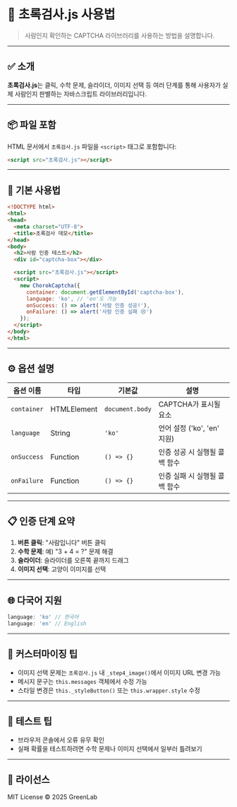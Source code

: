# 🌿 초록검사.js 사용법

> 사람인지 확인하는 CAPTCHA 라이브러리를 사용하는 방법을 설명합니다.

---

## ✅ 소개

**초록검사.js**는 클릭, 수학 문제, 슬라이더, 이미지 선택 등 여러 단계를 통해 사용자가 실제 사람인지 판별하는 자바스크립트 라이브러리입니다.

---

## 📦 파일 포함

HTML 문서에서 `초록검사.js` 파일을 `<script>` 태그로 포함합니다:

```html
<script src="초록검사.js"></script>
```

---

## 🚀 기본 사용법

```html
<!DOCTYPE html>
<html>
<head>
  <meta charset="UTF-8">
  <title>초록검사 데모</title>
</head>
<body>
  <h2>사람 인증 테스트</h2>
  <div id="captcha-box"></div>

  <script src="초록검사.js"></script>
  <script>
    new ChorokCaptcha({
      container: document.getElementById('captcha-box'),
      language: 'ko', // 'en'도 가능
      onSuccess: () => alert('사람 인증 성공!'),
      onFailure: () => alert('사람 인증 실패 😢')
    });
  </script>
</body>
</html>
```

---

## ⚙️ 옵션 설명

| 옵션 이름       | 타입          | 기본값             | 설명                    |
| ----------- | ----------- | --------------- | --------------------- |
| `container` | HTMLElement | `document.body` | CAPTCHA가 표시될 요소       |
| `language`  | String      | `'ko'`          | 언어 설정 ('ko', 'en' 지원) |
| `onSuccess` | Function    | `() => {}`      | 인증 성공 시 실행될 콜백 함수     |
| `onFailure` | Function    | `() => {}`      | 인증 실패 시 실행될 콜백 함수     |

---

## 📋 인증 단계 요약

1. **버튼 클릭**: "사람입니다" 버튼 클릭
2. **수학 문제**: 예) "3 + 4 = ?" 문제 해결
3. **슬라이더**: 슬라이더를 오른쪽 끝까지 드래그
4. **이미지 선택**: 고양이 이미지를 선택

---

## 🌐 다국어 지원

```js
language: 'ko' // 한국어
language: 'en' // English
```

---

## 🎨 커스터마이징 팁

* 이미지 선택 문제는 `초록검사.js` 내 `_step4_image()`에서 이미지 URL 변경 가능
* 메시지 문구는 `this.messages` 객체에서 수정 가능
* 스타일 변경은 `this._styleButton()` 또는 `this.wrapper.style` 수정

---

## 🧪 테스트 팁

* 브라우저 콘솔에서 오류 유무 확인
* 실패 확률을 테스트하려면 수학 문제나 이미지 선택에서 일부러 틀려보기

---

## 📄 라이선스

MIT License © 2025 GreenLab
